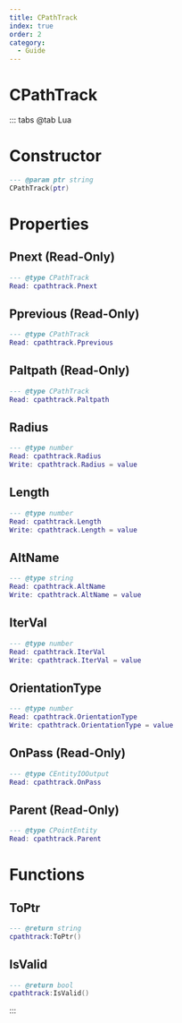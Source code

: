 ```yaml
---
title: CPathTrack
index: true
order: 2
category:
  - Guide
---
```


# CPathTrack

::: tabs
@tab Lua
# Constructor
```lua
--- @param ptr string
CPathTrack(ptr)
```
# Properties
## Pnext (Read-Only)
```lua
--- @type CPathTrack
Read: cpathtrack.Pnext
```
## Pprevious (Read-Only)
```lua
--- @type CPathTrack
Read: cpathtrack.Pprevious
```
## Paltpath (Read-Only)
```lua
--- @type CPathTrack
Read: cpathtrack.Paltpath
```
## Radius 
```lua
--- @type number
Read: cpathtrack.Radius
Write: cpathtrack.Radius = value
```
## Length 
```lua
--- @type number
Read: cpathtrack.Length
Write: cpathtrack.Length = value
```
## AltName 
```lua
--- @type string
Read: cpathtrack.AltName
Write: cpathtrack.AltName = value
```
## IterVal 
```lua
--- @type number
Read: cpathtrack.IterVal
Write: cpathtrack.IterVal = value
```
## OrientationType 
```lua
--- @type number
Read: cpathtrack.OrientationType
Write: cpathtrack.OrientationType = value
```
## OnPass (Read-Only)
```lua
--- @type CEntityIOOutput
Read: cpathtrack.OnPass
```
## Parent (Read-Only)
```lua
--- @type CPointEntity
Read: cpathtrack.Parent
```
# Functions
## ToPtr
```lua
--- @return string
cpathtrack:ToPtr()
```
## IsValid
```lua
--- @return bool
cpathtrack:IsValid()
```

:::